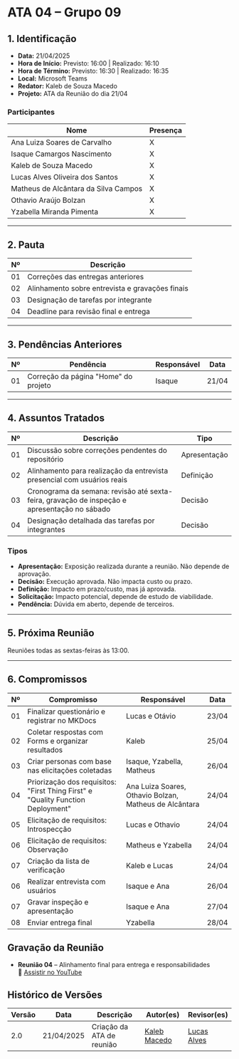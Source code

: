 # ATA 04 – Grupo 09

## 1. Identificação

- **Data:** 21/04/2025  
- **Hora de Início:** Previsto: 16:00 | Realizado: 16:10  
- **Hora de Término:** Previsto: 16:30 | Realizado: 16:35  
- **Local:** Microsoft Teams  
- **Redator:** Kaleb de Souza Macedo  
- **Projeto:** ATA da Reunião do dia 21/04

### Participantes

| Nome                                     | Presença |
|------------------------------------------|----------|
| Ana Luiza Soares de Carvalho             | X        |
| Isaque Camargos Nascimento               | X        |
| Kaleb de Souza Macedo                    | X        |
| Lucas Alves Oliveira dos Santos          | X        |
| Matheus de Alcântara da Silva Campos     | X        |
| Othavio Araújo Bolzan                    | X        |
| Yzabella Miranda Pimenta                 | X        |

---

## 2. Pauta

| Nº  | Descrição                                              |
|-----|--------------------------------------------------------|
| 01  | Correções das entregas anteriores                     |
| 02  | Alinhamento sobre entrevista e gravações finais       |
| 03  | Designação de tarefas por integrante                  |
| 04  | Deadline para revisão final e entrega                 |

---

## 3. Pendências Anteriores

| Nº  | Pendência                                     | Responsável | Data |
|-----|----------------------------------------------|-------------|------|
| 01  | Correção da página "Home" do projeto          | Isaque      | 21/04|

---

## 4. Assuntos Tratados

| Nº  | Descrição                                                                                     | Tipo         |
|-----|-----------------------------------------------------------------------------------------------|--------------|
| 01  | Discussão sobre correções pendentes do repositório                                           | Apresentação |
| 02  | Alinhamento para realização da entrevista presencial com usuários reais                      | Definição    |
| 03  | Cronograma da semana: revisão até sexta-feira, gravação de inspeção e apresentação no sábado | Decisão      |
| 04  | Designação detalhada das tarefas por integrantes                                             | Decisão      |

### Tipos

- **Apresentação:** Exposição realizada durante a reunião. Não depende de aprovação.  
- **Decisão:** Execução aprovada. Não impacta custo ou prazo.  
- **Definição:** Impacto em prazo/custo, mas já aprovada.  
- **Solicitação:** Impacto potencial, depende de estudo de viabilidade.  
- **Pendência:** Dúvida em aberto, depende de terceiros.

---

## 5. Próxima Reunião

Reuniões todas as sextas-feiras às 13:00.

---

## 6. Compromissos

| Nº  | Compromisso                                                        | Responsável                      | Data  |
|-----|---------------------------------------------------------------------|----------------------------------|--------|
| 01  | Finalizar questionário e registrar no MKDocs                      | Lucas e Otávio                   | 23/04  |
| 02  | Coletar respostas com Forms e organizar resultados                 | Kaleb                   | 25/04  |
| 03  | Criar personas com base nas elicitações coletadas                 | Isaque, Yzabella, Matheus                | 26/04  |
| 04  | Priorização dos requisitos: "First Thing First" e "Quality Function Deployment" | Ana Luiza Soares, Othavio Bolzan, Matheus de Alcântara   | 24/04  |
| 05  | Elicitação de requisitos: Introspecção  | Lucas e Othavio  | 24/04  |
| 06  | Elicitação de requisitos: Observação  | Matheus e Yzabella  | 24/04  | 
| 07  | Criação da lista de verificação  | Kaleb e Lucas  | 24/04  |
| 06  | Realizar entrevista com usuários                                   | Isaque e Ana                     | 26/04  |
| 07  | Gravar inspeção e apresentação                                     | Isaque e Ana                     | 27/04  |
| 08  | Enviar entrega final                                               | Yzabella                         | 28/04  |

## Gravação da Reunião

- **Reunião 04** – Alinhamento final para entrega e responsabilidades  
  🔗 [Assistir no YouTube](https://youtu.be/1_o5faJMlo8)

## Histórico de Versões

| Versão | Data       | Descrição                | Autor(es)                              | Revisor(es)                        |
|--------|------------|--------------------------|----------------------------------------|------------------------------------|
| 2.0    | 21/04/2025 | Criação da ATA de reunião | [Kaleb Macedo](https://github.com/kalebmacedo) | [Lucas Alves](https://github.com/LucasAlves71) |
